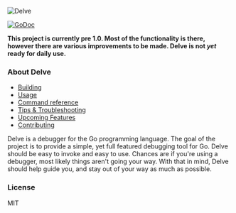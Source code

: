 ![Delve](https://raw.githubusercontent.com/derekparker/delve/master/assets/delve_horizontal.png)

[![GoDoc](https://godoc.org/github.com/derekparker/delve?status.svg)](https://godoc.org/github.com/derekparker/delve)

**This project is currently pre 1.0. Most of the functionality is there, however there are various improvements to be made. Delve is not _yet_ ready for daily use.**

### About Delve

- [Building](https://github.com/derekparker/delve/wiki/Building)
- [Usage](https://github.com/derekparker/delve/wiki/Usage)
- [Command reference](https://github.com/derekparker/delve/wiki/Commands)
- [Tips & Troubleshooting](https://github.com/derekparker/delve/wiki/Tips-&-Troubleshooting)
- [Upcoming Features](https://github.com/derekparker/delve/wiki/Upcoming-Features)
- [Contributing](https://github.com/derekparker/delve/blob/master/CONTRIBUTING.md)

Delve is a debugger for the Go programming language. The goal of the project is to provide a simple, yet full featured debugging tool for Go. Delve should be easy to invoke and easy to use. Chances are if you're using a debugger, most likely things aren't going your way. With that in mind, Delve should help guide you, and stay out of your way as much as possible.

### License

MIT
